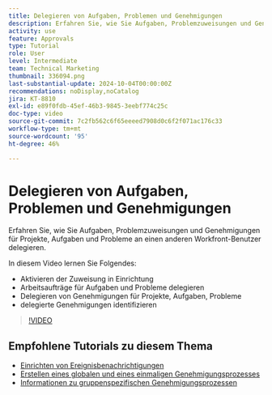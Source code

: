 ```yaml
---
title: Delegieren von Aufgaben, Problemen und Genehmigungen
description: Erfahren Sie, wie Sie Aufgaben, Problemzuweisungen und Genehmigungen für Projekte, Aufgaben und Probleme an einen anderen Workfront-Benutzer delegieren.
activity: use
feature: Approvals
type: Tutorial
role: User
level: Intermediate
team: Technical Marketing
thumbnail: 336094.png
last-substantial-update: 2024-10-04T00:00:00Z
recommendations: noDisplay,noCatalog
jira: KT-8810
exl-id: e89f0fdb-45ef-46b3-9845-3eebf774c25c
doc-type: video
source-git-commit: 7c2fb562c6f65eeeed7908d0c6f2f071ac176c33
workflow-type: tm+mt
source-wordcount: '95'
ht-degree: 46%

---
```


# Delegieren von Aufgaben, Problemen und Genehmigungen

Erfahren Sie, wie Sie Aufgaben, Problemzuweisungen und Genehmigungen für Projekte, Aufgaben und Probleme an einen anderen Workfront-Benutzer delegieren.

In diesem Video lernen Sie Folgendes:

* Aktivieren der Zuweisung in Einrichtung
* Arbeitsaufträge für Aufgaben und Probleme delegieren
* Delegieren von Genehmigungen für Projekte, Aufgaben, Probleme
* delegierte Genehmigungen identifizieren

>[!VIDEO](https://video.tv.adobe.com/v/336094/?quality=12&learn=on)

## Empfohlene Tutorials zu diesem Thema

* [Einrichten von Ereignisbenachrichtigungen](/help/administration-and-setup/email-and-in-app-notifications/admin-set-up-event-notifications.md)
* [Erstellen eines globalen und eines einmaligen Genehmigungsprozesses](/help/manage-work/approval-processes-and-milestone-paths/create-a-single-use-approval-process.md)
* [Informationen zu gruppenspezifischen Genehmigungsprozessen](/help/administration-and-setup/approval-processes-and-milestone-paths/group-specific-approval-processes.md)

